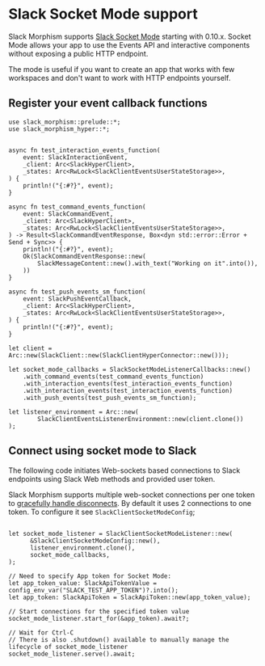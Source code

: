# Slack Socket Mode support

Slack Morphism supports [Slack Socket Mode](https://api.slack.com/apis/connections/socket) starting with 0.10.x.
Socket Mode allows your app to use the Events API and interactive components 
without exposing a public HTTP endpoint.

The mode is useful if you want to create an app that works with few workspaces 
and don't want to work with HTTP endpoints yourself. 

## Register your event callback functions

```rust,noplaypen
use slack_morphism::prelude::*;
use slack_morphism_hyper::*;


async fn test_interaction_events_function(
    event: SlackInteractionEvent,
    _client: Arc<SlackHyperClient>,
    _states: Arc<RwLock<SlackClientEventsUserStateStorage>>,
) {
    println!("{:#?}", event);
}

async fn test_command_events_function(
    event: SlackCommandEvent,
    _client: Arc<SlackHyperClient>,
    _states: Arc<RwLock<SlackClientEventsUserStateStorage>>,
) -> Result<SlackCommandEventResponse, Box<dyn std::error::Error + Send + Sync>> {
    println!("{:#?}", event);
    Ok(SlackCommandEventResponse::new(
        SlackMessageContent::new().with_text("Working on it".into()),
    ))
}

async fn test_push_events_sm_function(
    event: SlackPushEventCallback,
    _client: Arc<SlackHyperClient>,
    _states: Arc<RwLock<SlackClientEventsUserStateStorage>>,
) {
    println!("{:#?}", event);
}

let client = Arc::new(SlackClient::new(SlackClientHyperConnector::new()));

let socket_mode_callbacks = SlackSocketModeListenerCallbacks::new()
    .with_command_events(test_command_events_function)
    .with_interaction_events(test_interaction_events_function)
    .with_interaction_events(test_interaction_events_function)
    .with_push_events(test_push_events_sm_function);   

let listener_environment = Arc::new(
        SlackClientEventsListenerEnvironment::new(client.clone())
);

```

## Connect using socket mode to Slack

The following code initiates Web-sockets based connections to Slack endpoints using Slack Web methods 
and provided user token.

Slack Morphism supports multiple web-socket connections per one token to [gracefully handle disconnects](https://api.slack.com/apis/connections/socket-implement#disconnect).
By default it uses 2 connections to one token. To configure it see `SlackClientSocketModeConfig`;

```rust,noplaypen

let socket_mode_listener = SlackClientSocketModeListener::new(
      &SlackClientSocketModeConfig::new(),
      listener_environment.clone(),
      socket_mode_callbacks,
);

// Need to specify App token for Socket Mode:
let app_token_value: SlackApiTokenValue = config_env_var("SLACK_TEST_APP_TOKEN")?.into();
let app_token: SlackApiToken = SlackApiToken::new(app_token_value);

// Start connections for the specified token value
socket_mode_listener.start_for(&app_token).await?;

// Wait for Ctrl-C
// There is also .shutdown() available to manually manage the lifecycle of socket_mode_listener
socket_mode_listener.serve().await;

```
